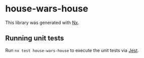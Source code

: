 # house-wars-house

This library was generated with [Nx](https://nx.dev).

## Running unit tests

Run `nx test house-wars-house` to execute the unit tests via [Jest](https://jestjs.io).
